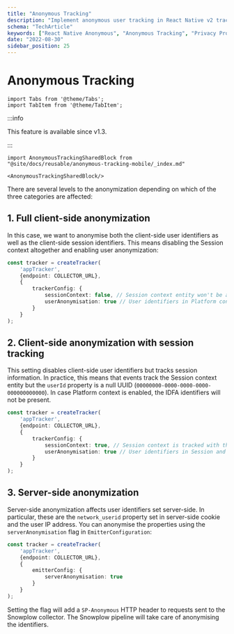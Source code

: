 ```yaml
---
title: "Anonymous Tracking"
description: "Implement anonymous user tracking in React Native v2 tracker for privacy-compliant behavioral analytics."
schema: "TechArticle"
keywords: ["React Native Anonymous", "Anonymous Tracking", "Privacy Protection", "React Native Privacy", "Anonymous Analytics", "Privacy Mode"]
date: "2022-08-30"
sidebar_position: 25
---
```


# Anonymous Tracking

```mdx-code-block
import Tabs from '@theme/Tabs';
import TabItem from '@theme/TabItem';
```

:::info

This feature is available since v1.3.

:::

```mdx-code-block
import AnonymousTrackingSharedBlock from "@site/docs/reusable/anonymous-tracking-mobile/_index.md"

<AnonymousTrackingSharedBlock/>
```
There are several levels to the anonymization depending on which of the three categories are affected:

## 1. Full client-side anonymization

In this case, we want to anonymise both the client-side user identifiers as well as the client-side session identifiers. This means disabling the Session context altogether and enabling user anonymization:

```typescript
const tracker = createTracker(
    'appTracker',
    {endpoint: COLLECTOR_URL},
    {
        trackerConfig: {
            sessionContext: false, // Session context entity won't be added to events
            userAnonymisation: true // User identifiers in Platform context (IDFA and IDFV) will be anonymised
        }
    }
);
```

## 2. Client-side anonymization with session tracking

This setting disables client-side user identifiers but tracks session information. In practice, this means that events track the Session context entity but the `userId` property is a null UUID (`00000000-0000-0000-0000-000000000000`). In case Platform context is enabled, the IDFA identifiers will not be present.

```typescript
const tracker = createTracker(
    'appTracker',
    {endpoint: COLLECTOR_URL},
    {
        trackerConfig: {
            sessionContext: true, // Session context is tracked with the session ID
            userAnonymisation: true // User identifiers in Session and Platform context are anonymised
        }
    }
);
```

## 3. Server-side anonymization

Server-side anonymization affects user identifiers set server-side. In particular, these are the `network_userid` property set in server-side cookie and the user IP address. You can anonymise the properties using the `serverAnonymisation` flag in `EmitterConfiguration`:

```typescript
const tracker = createTracker(
    'appTracker',
    {endpoint: COLLECTOR_URL},
    {
        emitterConfig: {
            serverAnonymisation: true
        }
    }
);
```

Setting the flag will add a `SP-Anonymous` HTTP header to requests sent to the Snowplow collector. The Snowplow pipeline will take care of anonymising the identifiers.
